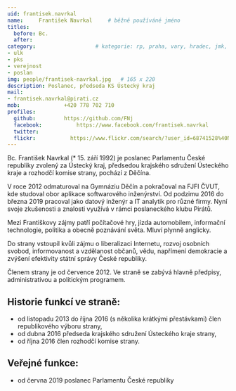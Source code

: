 ```yaml
---
uid: frantisek.navrkal
name:     František Navrkal  	# běžně používáné jméno
titles:
  before: Bc. 
  after:
category:                 	# kategorie: rp, praha, vary, hradec, jmk, senat
- ulk
- pks
- verejnost
- poslan
img: people/frantisek-navrkal.jpg   # 165 x 220
description: Poslanec, předseda KS Ústecký kraj
mail:
- frantisek.navrkal@pirati.cz
mob:			  +420 778 702 710
profiles:
  github:         https://github.com/FNj
  facebook: 		  https://www.facebook.com/frantisek.navrkal
  twitter: 
  flickr:     		https://www.flickr.com/search/?user_id=68741528%40N03&sort=date-taken-desc&text=franti%C5%A1ek%20navrkal&view_all=1
---
```


Bc. František Navrkal (* 15. září 1992) je poslanec Parlamentu České republiky zvolený za Ústecký kraj, předsedou krajského sdružení Ústeckého kraje a rozhodčí komise strany, pochází z Děčína.

V roce 2012 odmaturoval na Gymnáziu Děčín a pokračoval na FJFI ČVUT, kde studoval obor aplikace softwarového inženýrství. Od podzimu 2016 do března 2019 pracoval jako datový inženýr a IT analytik pro různé firmy. Nyní svoje zkušenosti a znalosti využívá v rámci poslaneckého klubu Pirátů.

Mezi Františkovy zájmy patří počítačové hry, jízda automobilem, informační technologie, politika a obecně poznávání světa. Mluví plynně anglicky.

Do strany vstoupil kvůli zájmu o liberalizaci Internetu, rozvoj osobních svobod, informovanost a vzdělanost občanů, vědu, napřímení demokracie a zvýšení efektivity státní správy České republiky.

Členem strany je od července 2012. Ve straně se zabývá hlavně předpisy, administrativou a politickým programem.

## Historie funkcí ve straně:

- od listopadu 2013 do října 2016 (s několika krátkými přestávkami) člen republikového výboru strany,
- od dubna 2016 předseda krajského sdružení Ústeckého kraje strany,
- od října 2016 člen rozhodčí komise strany.

## Veřejné funkce:

- od června 2019 poslanec Parlamentu České republiky
